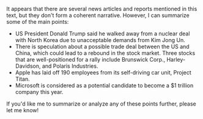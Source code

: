 It appears that there are several news articles and reports mentioned in this text, but they don't form a coherent narrative. However, I can summarize some of the main points:

* US President Donald Trump said he walked away from a nuclear deal with North Korea due to unacceptable demands from Kim Jong Un.
* There is speculation about a possible trade deal between the US and China, which could lead to a rebound in the stock market. Three stocks that are well-positioned for a rally include Brunswick Corp., Harley-Davidson, and Polaris Industries.
* Apple has laid off 190 employees from its self-driving car unit, Project Titan.
* Microsoft is considered as a potential candidate to become a $1 trillion company this year.

If you'd like me to summarize or analyze any of these points further, please let me know!